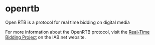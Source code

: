 # openrtb
Open RTB is a protocol for real time bidding on digital media

For more information about the OpenRTB protocol, visit the [Real-Time Bidding Project](http://www.iab.net/rtbproject) on the IAB.net website.

